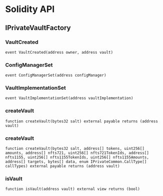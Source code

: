 # Solidity API

## IPrivateVaultFactory

### VaultCreated

```solidity
event VaultCreated(address owner, address vault)
```

### ConfigManagerSet

```solidity
event ConfigManagerSet(address configManager)
```

### VaultImplementationSet

```solidity
event VaultImplementationSet(address vaultImplementation)
```

### createVault

```solidity
function createVault(bytes32 salt) external payable returns (address vault)
```

### createVault

```solidity
function createVault(bytes32 salt, address[] tokens, uint256[] amounts, address[] nfts721, uint256[] nfts721TokenIds, address[] nfts1155, uint256[] nfts1155TokenIds, uint256[] nfts1155Amounts, address[] targets, bytes[] data, enum IPrivateCommon.CallType[] callTypes) external payable returns (address vault)
```

### isVault

```solidity
function isVault(address vault) external view returns (bool)
```

